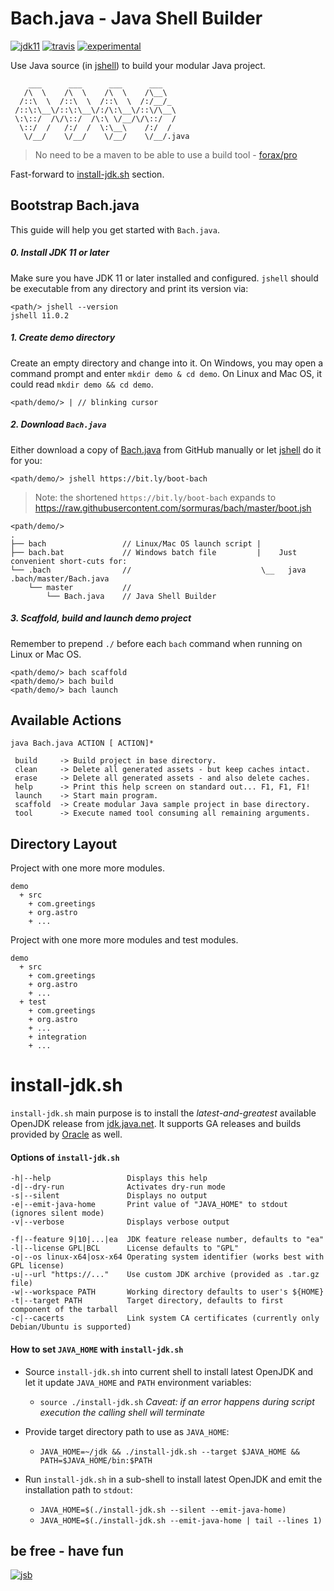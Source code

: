 # Bach.java - Java Shell Builder
 
[![jdk11](https://img.shields.io/badge/jdk-11-blue.svg)](http://jdk.java.net/11/)
[![travis](https://travis-ci.org/sormuras/bach.svg?branch=master)](https://travis-ci.org/sormuras/bach)
[![experimental](https://img.shields.io/badge/api-experimental-yellow.svg)](https://jitpack.io/com/github/sormuras/bach/master-SNAPSHOT/javadoc/)

Use Java source (in [jshell]) to build your modular Java project.

```text
    ___      ___      ___      ___
   /\  \    /\  \    /\  \    /\__\
  /::\  \  /::\  \  /::\  \  /:/__/_
 /::\:\__\/::\:\__\/:/\:\__\/::\/\__\
 \:\::/  /\/\::/  /\:\ \/__/\/\::/  /
  \::/  /   /:/  /  \:\__\    /:/  /
   \/__/    \/__/    \/__/    \/__/.java
```

> No need to be a maven to be able to use a build tool - [forax/pro](https://github.com/forax/pro)

Fast-forward to [install-jdk.sh](#install-jdksh) section.

## Bootstrap Bach.java

This guide will help you get started with `Bach.java`.

##### 0. Install JDK 11 or later
Make sure you have JDK 11 or later installed and configured.
`jshell` should be executable from any directory and print its version via: 
```text
<path/> jshell --version
jshell 11.0.2
```

##### 1. Create demo directory
Create an empty directory and change into it.
On Windows, you may open a command prompt and enter `mkdir demo & cd demo`.
On Linux and Mac OS, it could read `mkdir demo && cd demo`.

```text
<path/demo/> | // blinking cursor
```

##### 2. Download `Bach.java`
Either download a copy of [Bach.java] from GitHub manually or let [jshell] do it for you:

```text
<path/demo/> jshell https://bit.ly/boot-bach
```

> Note: the shortened `https://bit.ly/boot-bach` expands to https://raw.githubusercontent.com/sormuras/bach/master/boot.jsh

```text
<path/demo/>
.
├── bach                 // Linux/Mac OS launch script | 
├── bach.bat             // Windows batch file         |    Just convenient short-cuts for:
└── .bach                //                             \__   java .bach/master/Bach.java  
    └── master           //
        └── Bach.java    // Java Shell Builder
```

##### 3. Scaffold, build and launch demo project
Remember to prepend `./` before each `bach` command when running on Linux or Mac OS. 

```text
<path/demo/> bach scaffold
<path/demo/> bach build
<path/demo/> bach launch
```

## Available Actions

`java Bach.java ACTION [ ACTION]*`

```text
 build     -> Build project in base directory.
 clean     -> Delete all generated assets - but keep caches intact.
 erase     -> Delete all generated assets - and also delete caches.
 help      -> Print this help screen on standard out... F1, F1, F1!
 launch    -> Start main program.
 scaffold  -> Create modular Java sample project in base directory.
 tool      -> Execute named tool consuming all remaining arguments.
```

## Directory Layout

Project with one more more modules.

```text
demo
  + src
    + com.greetings
    + org.astro
    + ...
```

Project with one more more modules and test modules.

```text
demo
  + src
    + com.greetings
    + org.astro
    + ...
  + test
    + com.greetings
    + org.astro
    + ...
    + integration
    + ...
```

# install-jdk.sh

`install-jdk.sh` main purpose is to install the _latest-and-greatest_ available OpenJDK release from [jdk.java.net](http://jdk.java.net).
It supports GA releases and builds provided by [Oracle](http://www.oracle.com/technetwork/java/javase/terms/license/index.html) as well. 

#### Options of `install-jdk.sh`
```
-h|--help                 Displays this help
-d|--dry-run              Activates dry-run mode
-s|--silent               Displays no output
-e|--emit-java-home       Print value of "JAVA_HOME" to stdout (ignores silent mode)
-v|--verbose              Displays verbose output

-f|--feature 9|10|...|ea  JDK feature release number, defaults to "ea"
-l|--license GPL|BCL      License defaults to "GPL"
-o|--os linux-x64|osx-x64 Operating system identifier (works best with GPL license)
-u|--url "https://..."    Use custom JDK archive (provided as .tar.gz file)
-w|--workspace PATH       Working directory defaults to user's ${HOME}
-t|--target PATH          Target directory, defaults to first component of the tarball
-c|--cacerts              Link system CA certificates (currently only Debian/Ubuntu is supported)
```

#### How to set `JAVA_HOME` with `install-jdk.sh`

- Source `install-jdk.sh` into current shell to install latest OpenJDK and let it update `JAVA_HOME` and `PATH` environment variables:

  - `source ./install-jdk.sh` _Caveat: if an error happens during script execution the calling shell will terminate_
  
- Provide target directory path to use as `JAVA_HOME`:

  - `JAVA_HOME=~/jdk && ./install-jdk.sh --target $JAVA_HOME && PATH=$JAVA_HOME/bin:$PATH`

- Run `install-jdk.sh` in a sub-shell to install latest OpenJDK and emit the installation path to `stdout`:

  - `JAVA_HOME=$(./install-jdk.sh --silent --emit-java-home)`
  - `JAVA_HOME=$(./install-jdk.sh --emit-java-home | tail --lines 1)`

## be free - have fun
[![jsb](https://upload.wikimedia.org/wikipedia/commons/thumb/6/65/Bachsiegel.svg/220px-Bachsiegel.svg.png)](https://wikipedia.org/wiki/Johann_Sebastian_Bach)

[jshell]: https://docs.oracle.com/en/java/javase/11/tools/jshell.html
[bach.jsh]: https://github.com/sormuras/bach/blob/master/bach.jsh
[boot.jsh]: https://github.com/sormuras/bach/blob/master/boot.jsh
[Bach.java]: https://github.com/sormuras/bach/blob/master/src/main/Bach.java
[install-jdk.sh]: https://github.com/sormuras/bach/blob/master/install-jdk.sh

